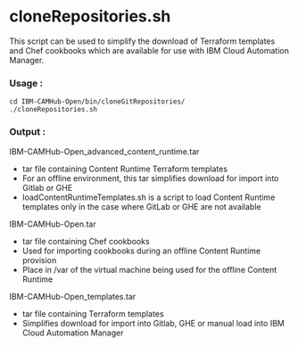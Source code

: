 #  cloneRepositories.sh
This script can be used to simplify the download of Terraform templates and Chef cookbooks which are available for use with IBM Cloud Automation Manager.

### Usage :
```
cd IBM-CAMHub-Open/bin/cloneGitRepositories/
./cloneRepositories.sh
```

### Output :

IBM-CAMHub-Open_advanced_content_runtime.tar
- tar file containing Content Runtime Terraform templates
- For an offline environment, this tar simplifies download for import into Gitlab or GHE
- loadContentRuntimeTemplates.sh is a script to load Content Runtime templates only in the case where GitLab or GHE are not available

IBM-CAMHub-Open.tar
- tar file containing Chef cookbooks
- Used for importing cookbooks during an offline Content Runtime provision
- Place in /var of the virtual machine being used for the offline Content Runtime

IBM-CAMHub-Open_templates.tar
- tar file containing Terraform templates
- Simplifies download for import into Gitlab, GHE or manual load into IBM Cloud Automation Manager
